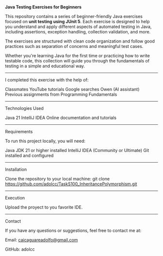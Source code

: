 **Java Testing Exercises for Beginners**

This repository contains a series of beginner-friendly Java exercises focused on **unit testing using JUnit 5**. Each exercise is designed to help you understand and apply different aspects of automated testing in Java, including assertions, exception handling, collection validation, and more.

The exercises are structured with clean code organization and follow good practices such as separation of concerns and meaningful test cases.

Whether you're learning Java for the first time or practicing how to write testable code, this collection will guide you through the fundamentals of testing in a simple and educational way.

---

I completed this exercise with the help of:

Classmates YouTube tutorials Google searches Owen (AI assistant) Previous assignments from Programming Fundamentals

---

Technologies Used

Java 21 IntelliJ IDEA Online documentation and tutorials

---

Requirements

To run this project locally, you will need:

Java JDK 21 or higher installed IntelliJ IDEA (Community or Ultimate) Git installed and configured

---

Installation

Clone the repository to your local machine: git clone https://github.com/adolcc/TaskS100_InheritancePolymorphism.git

---

Execution

Upload the proyect to you favorite IDE.

---

Contact

If you have any questions or suggestions, feel free to contact me at:

Email: caicaguareadolfo@gmail.com

GitHub: adolcc

